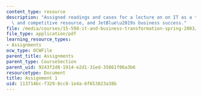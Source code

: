 ```yaml
---
content_type: resource
description: "Assigned readings and cases for a lecture on on IT as a transformative\
  \ and competitive resource, and JetBlue\u2019s business success."
file: /media/courses/15-598-it-and-business-transformation-spring-2003/113714bcf3298cc81e4a6f653823a38b_assignment1.pdf
file_type: application/pdf
learning_resource_types:
- Assignments
ocw_type: OCWFile
parent_title: Assignments
parent_type: CourseSection
parent_uid: 9243f2d8-1914-e2d1-31ed-35861f06a3b6
resourcetype: Document
title: Assignment 1
uid: 113714bc-f329-8cc8-1e4a-6f653823a38b
---
```

